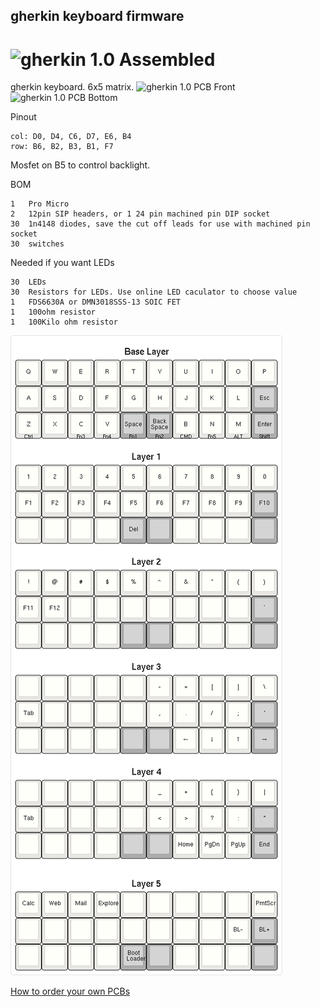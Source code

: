 ## gherkin keyboard firmware
![gherkin 1.0 Assembled](gherkin.jpg)
======================
gherkin keyboard. 6x5 matrix.
![gherkin 1.0 PCB Front](pcb-top.png)
![gherkin 1.0 PCB Bottom](pcb-bottom.png)

Pinout

    col: D0, D4, C6, D7, E6, B4
    row: B6, B2, B3, B1, F7

Mosfet on B5 to control backlight.

BOM

    1	Pro Micro
    2	12pin SIP headers, or 1 24 pin machined pin DIP socket
    30	1n4148 diodes, save the cut off leads for use with machined pin socket
    30	switches

Needed if you want LEDs

    30	LEDs
    30	Resistors for LEDs. Use online LED caculator to choose value
    1	FDS6630A or DMN3018SSS-13 SOIC FET
    1	100ohm resistor
    1	100Kilo ohm resistor


![Default Laybout](gherkin-layout.png)

[How to order your own PCBs](http://www.40percent.club/2017/03/ordering-pcb.html)
